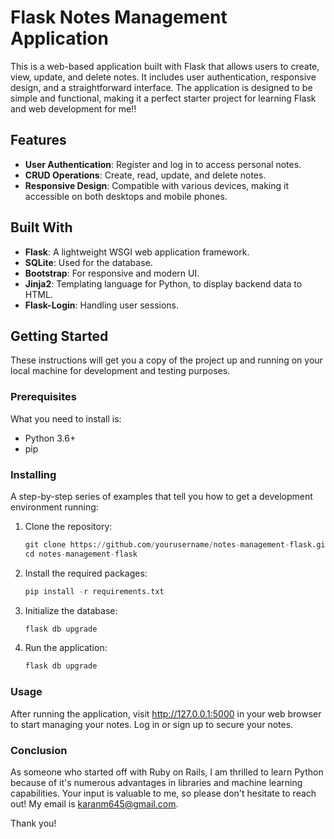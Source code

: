 # Flask Notes Management Application

This is a web-based application built with Flask that allows users to create, view, update, and delete notes. It includes user authentication, responsive design, and a straightforward interface. The application is designed to be simple and functional, making it a perfect starter project for learning Flask and web development for me!!

## Features

- **User Authentication**: Register and log in to access personal notes.
- **CRUD Operations**: Create, read, update, and delete notes.
- **Responsive Design**: Compatible with various devices, making it accessible on both desktops and mobile phones.

## Built With

- **Flask**: A lightweight WSGI web application framework.
- **SQLite**: Used for the database.
- **Bootstrap**: For responsive and modern UI.
- **Jinja2**: Templating language for Python, to display backend data to HTML.
- **Flask-Login**: Handling user sessions.

## Getting Started

These instructions will get you a copy of the project up and running on your local machine for development and testing purposes.

### Prerequisites

What you need to install is:

- Python 3.6+
- pip

### Installing

A step-by-step series of examples that tell you how to get a development environment running:

1. Clone the repository:
   ```python
   git clone https://github.com/yourusername/notes-management-flask.git
   cd notes-management-flask
   ```
2. Install the required packages:
   ```python
   pip install -r requirements.txt
   ```
4. Initialize the database:
   ```python
   flask db upgrade
   ```
6. Run the application:
   ```python
   flask db upgrade
   ```

### Usage
After running the application, visit http://127.0.0.1:5000 in your web browser to start managing your notes. Log in or sign up to secure your notes.

### Conclusion
As someone who started off with Ruby on Rails, I am thrilled to learn Python because of it's numerous advantages in libraries and machine learning capabilities. Your input is valuable to me, so please don't hesitate to reach out! My email is karanm645@gmail.com.

Thank you!
